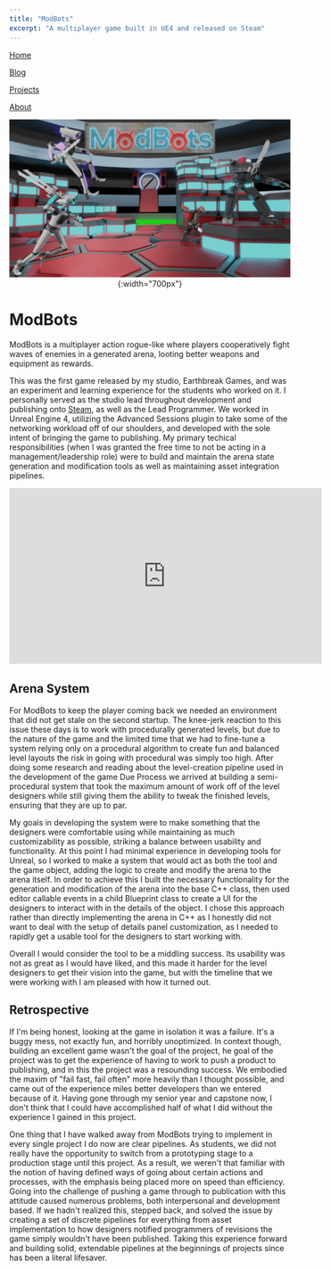 ```yaml
---
title: "ModBots"
excerpt: "A multiplayer game built in UE4 and released on Steam"
---
```


<!--
   Copyright 2022 Henry R. Chronowski

   Built from Daniel Buckstein's template at https://dbuckstein.github.io/
   
   Licensed under the Apache License, Version 2.0 (the "License");
   you may not use this file except in compliance with the License.
   You may obtain a copy of the License at

       http://www.apache.org/licenses/LICENSE-2.0

   Unless required by applicable law or agreed to in writing, software
   distributed under the License is distributed on an "AS IS" BASIS,
   WITHOUT WARRANTIES OR CONDITIONS OF ANY KIND, either express or implied.
   See the License for the specific language governing permissions and
   limitations under the License.
-->


<script src="https://polyfill.io/v3/polyfill.min.js?features=es6"></script>
<script id="MathJax-script" async src="https://cdn.jsdelivr.net/npm/mathjax@3/es5/tex-mml-chtml.js"></script>


[Home](/projects/../)

[Blog](/blog/)

[Projects](/projects/)

[About](/about/)

<span style="display:block;text-align:center">![Test Automation](/assets/img/ModBotsPromoPic.png){:width="700px"}</span>

# ModBots

ModBots is a multiplayer action rogue-like where players cooperatively fight waves of enemies in a generated arena, looting better weapons and equipment as rewards.

This was the first game released by my studio, Earthbreak Games, and was an experiment and learning experience for the students who worked on it. I personally served as the studio lead throughout development and publishing onto [Steam](https://store.steampowered.com/app/1818960/ModBots/), as well as the Lead Programmer. We worked in Unreal Engine 4, utilizing the Advanced Sessions plugin to take some of the networking workload off of our shoulders, and developed with the sole intent of bringing the game to publishing. My primary techical responsibilities (when I was granted the free time to not be acting in a management/leadership role) were to build and maintain the arena state generation and modification tools as well as maintaining asset integration pipelines.

<div style="text-align:center"> <iframe width="560" height="315" src="https://www.youtube.com/embed/zVZ5PD1JUOY?controls=0" title="YouTube video player" frameborder="0" allow="accelerometer; autoplay; clipboard-write; encrypted-media; gyroscope; picture-in-picture" allowfullscreen></iframe> </div>

## Arena System

For ModBots to keep the player coming back we needed an environment that did not get stale on the second startup. The knee-jerk reaction to this issue these days is to work with procedurally generated levels, but due to the nature of the game and the limited time that we had to fine-tune a system relying only on a procedural algorithm to create fun and balanced level layouts the risk in going with procedural was simply too high. After doing some research and reading about the level-creation pipeline used in the development of the game Due Process we arrived at building a semi-procedural system that took the maximum amount of work off of the level designers while still giving them the ability to tweak the finished levels, ensuring that they are up to par.

My goals in developing the system were to make something that the designers were comfortable using while maintaining as much customizability as possible, striking a balance between usability and functionality. At this point I had minimal experience in developing tools for Unreal, so I worked to make a system that would act as both the tool and the game object, adding the logic to create and modify the arena to the arena itself. In order to achieve this I built the necessary functionality for the generation and modification of the arena into the base C++ class, then used editor callable events in a child Blueprint class to create a UI for the designers to interact with in the details of the object. I chose this approach rather than directly implementing the arena in C++ as I honestly did not want to deal with the setup of details panel customization, as I needed to rapidly get a usable tool for the designers to start working with.

Overall I would consider the tool to be a middling success. Its usability was not as great as I would have liked, and this made it harder for the level designers to get their vision into the game, but with the timeline that we were working with I am pleased with how it turned out.

## Retrospective

If I'm being honest, looking at the game in isolation it was a failure. It's a buggy mess, not exactly fun, and horribly unoptimized. In context though, building an excellent game wasn't the goal of the project, he goal of the project was to get the experience of having to work to push a product to publishing, and in this the project was a resounding success. We embodied the maxim of "fail fast, fail often" more heavily than I thought possible, and came out of the experience miles better developers than we entered because of it. Having gone through my senior year and capstone now, I don't think that I could have accomplished half of what I did without the experience I gained in this project.

One thing that I have walked away from ModBots trying to implement in every single project I do now are clear pipelines. As students, we did not really have the opportunity to switch from a prototyping stage to a production stage until this project. As a result, we weren't that familiar with the notion of having defined ways of going about certain actions and processes, with the emphasis being placed more on speed than efficiency. Going into the challenge of pushing a game through to publication with this attitude caused numerous problems, both interpersonal and development based. If we hadn't realized this, stepped back, and solved the issue by creating a set of discrete pipelines for everything from asset implementation to how designers notified programmers of revisions the game simply wouldn't have been published. Taking this experience forward and building solid, extendable pipelines at the beginnings of projects since has been a literal lifesaver.
